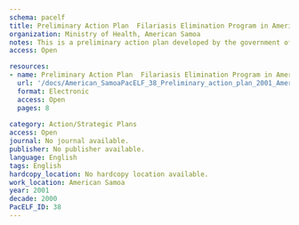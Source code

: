 ```yaml
---
schema: pacelf
title: Preliminary Action Plan  Filariasis Elimination Program in American Samoa
organization: Ministry of Health, American Samoa
notes: This is a preliminary action plan developed by the government of American Samoa to eliminate lymphatic filariasis in this territory
access: Open

resources:
- name: Preliminary Action Plan  Filariasis Elimination Program in American Samoa
  url: '/docs/American_SamoaPacELF_38_Preliminary_action_plan_2001_American_Samoa'
  format: Electronic
  access: Open
  pages: 8
 
category: Action/Strategic Plans
access: Open
journal: No journal available.
publisher: No publisher available. 
language: English 
tags: English 
hardcopy_location: No hardcopy location available.
work_location: American Samoa
year: 2001
decade: 2000
PacELF_ID: 38
---
```


